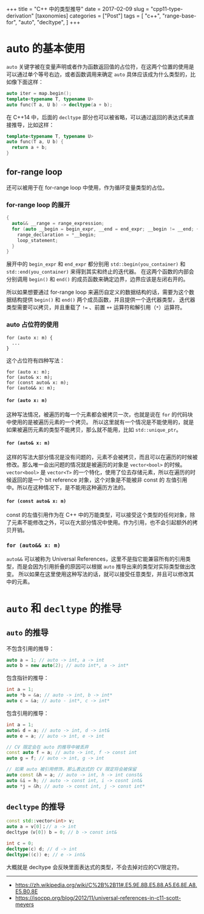 +++
title = "C++ 中的类型推导"
date = 2017-02-09
slug = "cpp11-type-derivation"
[taxonomies]
categories = ["Post"]
tags = [
  "c++",
  "range-base-for",
  "auto",
  "decltype",
]
+++

# auto 的基本使用

`auto` 关键字被在变量声明或者作为函数返回值的占位符，在这两个位置的使用是可以通过单个等号右边，或者函数调用来确定 `auto` 具体应该成为什么类型的，比如像下面这样：

```c++
auto iter = map.begin();
template<typename T, typename U>
auto func(T a, U b) -> decltype(a + b);
```

在 C++14 中，后面的 `decltype` 部分也可以被省略，可以通过返回的表达式来直接推导，比如这样：

```c++
template<typename T, typename U>
auto func(T a, U b) {
  return a + b;
}
```

## for-range loop
还可以被用于在 for-range loop 中使用，作为循环变量类型的占位。

### for-range loop 的展开

```c++
{
  auto&& __range = range_expression;
  for (auto __begin = begin_expr, __end = end_expr; __begin != __end; ++__begin) {
    range_declaration = *__begin;
    loop_statement;
  }
}
```

展开中的 `begin_expr` 和 `end_expr` 都分别用 `std::begin(you_container)` 和 `std::end(you_container)` 来得到其实和终止的迭代器。
在这两个函数的内部会分别调用 `begin()` 和 `end()` 的成员函数来确定边界，边界应该是左闭右开的。

所以如果想要通过 for-range loop 来遍历自定义的数据结构的话，需要为这个数据结构提供 `begin()` 和 `end()` 两个成员函数，并且提供一个迭代器类型，
迭代器类型需要可以拷贝，并且重载了 `!=` 、前置 `++` 运算符和解引用（`*`）运算符。


### auto 占位符的使用
```
for (auto x: m) {
  ...
}
```

这个占位符有四种写法：
```
for (auto x: m);
for (auto& x: m);
for (const auto& x: m);
for (auto&& x: m);
```

#### `for (auto x: m)`
这种写法情况，被遍历的每一个元素都会被拷贝一次，也就是说在 `for` 的代码块中使用的是被遍历元素的一个拷贝。
所以这里就有一个情况是不能使用的，就是如果被遍历元素的类型不能拷贝，那么就不能用，比如 `std::unique_ptr`。

#### `for (auto& x: m)`
这样的写法大部分情况是没有问题的，元素不会被拷贝，而且可以在遍历的时候被修改。那么唯一会出问题的情况就是被遍历的对象是 `vector<bool>` 的时候。
`vector<bool>` 是 `vector<T>` 的一个特化，使用了位去存储元素，所以在遍历的时候返回的是一个 bit reference 对象，这个对象是不能被非 const 的
左值引用中。所以在这种情况下，是不能用这种遍历方法的。

#### `for (const auto& x: m)`
const 的左值引用作为在 C++ 中的万能类型，可以接受这个类型的任何对象，除了元素不能修改之外，可以在大部分情况中使用。作为引用，也不会引起额外的拷贝开销。

### `for (auto&& x: m)`
`auto&&` 可以被称为 Universal References，这里不是指它能兼容所有的引用类型，而是会因为引用折叠的原因可以根据 `auto` 推导出来的类型对实际类型做出改变。
所以如果在这里使用这种写法的话，就可以接受任意类型，并且可以修改其中的元素。


# `auto` 和 `decltype` 的推导

## `auto` 的推导
不包含引用的推导：
```c++
auto a = 1; // auto -> int, a -> int
auto b = new auto(2); // auto int*, a -> int*
```
包含指针的推导：
```c++
int a = 1;
auto *b = &a; // auto -> int, b -> int*
auto c = &a; // auto - int*, c -> int*
```
包含引用的推导：
```c++
int a = 1;
auto& d = a; // auto -> int, d -> int&
auto e = a; // auto -> int, e -> int

// CV 限定会在 auto 的推导中被丢弃
const auto f = a; // auto -> int, f -> const int
auto g = f; // auto -> int, g -> int

// 如果 auto 被引用修饰，那么表达式的 CV 限定将会被保留
auto const &h = a; // auto -> int, h -> int const&
auto &i = h; // auto -> const int, i -> cosnt int&
auto *j = &h; // auto -> const int, j -> const int*
```

## `decltype` 的推导
```c++
const std::vector<int> v;
auto a = v[0]；// a -> int
decltype（v[0]) b = 0; // b -> const int&

int c = 0;
decltype(c) d; // d -> int
decltype((c)) e; // e -> int&
```
大概就是 decltype 会反映里面表达式的类型，不会去掉对应的CV限定符。

---------------

- https://zh.wikipedia.org/wiki/C%2B%2B11#.E5.9E.8B.E5.88.A5.E6.8E.A8.E5.B0.8E
- https://isocpp.org/blog/2012/11/universal-references-in-c11-scott-meyers